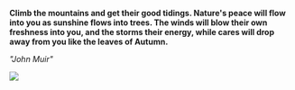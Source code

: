 **Climb the mountains and get their good tidings. Nature's peace will flow into you as sunshine flows into trees. The winds will blow their own freshness into you, and the storms their energy, while cares will drop away from you like the leaves of Autumn.**

*"John Muir"*

![](https://api.nosense.lol/ghvc/?username=cdfrm)